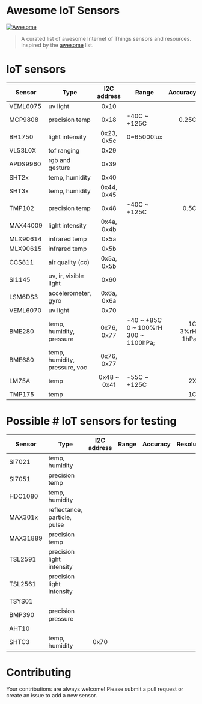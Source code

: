 # Awesome IoT Sensors
[![Awesome](https://cdn.rawgit.com/sindresorhus/awesome/d7305f38d29fed78fa85652e3a63e154dd8e8829/media/badge.svg)](https://github.com/sindresorhus/awesome)
> A curated list of awesome Internet of Things sensors and resources.
Inspired by the [awesome](https://github.com/sindresorhus/awesome) list.

# IoT sensors
| Sensor | Type                         | I2C address | Range      | Accuracy | Resolution | Manufacturer                                                                                                         |
| ------ | ---------------------------- |:-----------:| ---------- | --------:| ---------- | -------------------------------------------------------------------------------------------------------------------- |
|VEML6075|uv light                      |0x10         |            |          |            |[Vishay](https://www.vishay.com/ppg?84277)                                                                            |
|MCP9808 |precision temp                |0x18         |-40C ~ +125C|     0.25C|     0.0625C|[Microchip](https://ww1.microchip.com/downloads/en/DeviceDoc/25095A.pdf)                                              |
|BH1750  |light intensity               |0x23, 0x5c   |  0~65000lux|          |            |[Rohm](http://rohmfs.rohm.com/en/products/databook/datasheet/ic/sensor/light/bh1721fvc-e.pdf)                         |
|VL53L0X |tof ranging                   |0x29         |            |          |            |[STMicro](https://www.st.com/en/imaging-and-photonics-solutions/vl53l0x.html)                                         |
|APDS9960|rgb and gesture               |0x39         |            |          |            |[Broadcom](https://www.broadcom.com/products/optical-sensors/integrated-ambient-light-and-proximity-sensors/apds-9960)|
|SHT2x   |temp, humidity                |0x40         |            |          |            |[Sensirion](https://www.sensirion.com/sht21)                                                                          |
|SHT3x   |temp, humidity                |0x44, 0x45   |            |          |            |[Sensirion](https://www.sensirion.com/sht30)                                                                          |
|TMP102  |precision temp                |0x48         |-40C ~ +125C|      0.5C|     0.0625C|[TI](https://www.ti.com/product/TMP102)                                                                               |
|MAX44009|light intensity               |0x4a, 0x4b   |            |          |            |Maxim                                                                                                                 |
|MLX90614|infrared temp                 |0x5a         |            |          |            |[Melexis](https://www.melexis.com/en/product/MLX90614/Digital-Plug-Play-Infrared-Thermometer-TO-Can)                  |
|MLX90615|infrared temp                 |0x5b         |            |          |            |[Melexis](https://www.melexis.com/en/product/MLX90615/Digital-Plug-Play-Infrared-Thermometer-Ultra-Small-TO-Can)      |
|CCS811  |air quality (co)              |0x5a, 0x5b   |            |          |            |[ScioSense](https://www.sciosense.com/products/environmental-sensors/ccs811-gas-sensor-solution/)                     |
|SI1145  |uv, ir, visible light         |0x60         |            |          |            |[SiLabs](https://www.silabs.com/documents/public/data-sheets/Si1145-46-47.pdf)                                        |
|LSM6DS3 |accelerometer, gyro           |0x6a, 0x6a   |            |          |            |[STMicro](https://www.st.com/resource/en/datasheet/lsm6ds3.pdf)                                                       |
|VEML6070|uv light                      |0x70         |            |          |            |[Vishay](https://www.vishay.com/ppg?84277)                                                                            |
|BME280  |temp, humidity, pressure      |0x76, 0x77   |-40 ~ +85C<br/>0 ~ 100%rH<br/>300 ~ 1100hPa; |1C<br/>3%rH<br/>1hPa|0.01C<br/>0.008%rH<br/>0.18Pa|[BOSCH](https://www.bosch-sensortec.com/products/environmental-sensors/humidity-sensors-bme280)|
|BME680  |temp, humidity, pressure, voc |0x76, 0x77   |            |          |            |BOSCH                                                                                                                 |
|LM75A   |temp                          |0x48 ~ 0x4f  |-55C ~ +125C|        2X|        9bit|[TI](https://www.ti.com/lit/ds/symlink/lm75a.pdf)                                                                     |
|TMP175  |temp                          |             |            |        1C|     0.0625C|                                                                                                                      |

# Possible # IoT sensors for testing
| Sensor | Type                         | I2C address | Range      | Accuracy | Resolution | Manufacturer                                                                                                         |
| ------ | ---------------------------- |:-----------:| ---------- | --------:| ---------- | -------------------------------------------------------------------------------------------------------------------- |
|SI7021  |temp, humidity                |             |            |          |            |[SiLabs](https://www.silabs.com/documents/public/data-sheets/Si7021-A20.pdf)                                          |
|SI7051  |precision temp                |             |            |          |            |SiLabs                                                                                                                |
|HDC1080 |temp, humidity                |             |            |          |            |[TI](https://www.ti.com/product/HDC1080)                                                                              |
|MAX301x |reflectance, particle, pulse  |             |            |          |            |Maxim                                                                                                                 |
|MAX31889|precision temp                |             |            |          |            |Maxim                                                                                                                 |
|TSL2591 |precision light intensity     |             |            |          |            |                                                                                                                      |
|TSL2561 |precision light intensity     |             |            |          |            |                                                                                                                      |
|TSYS01  |                              |             |            |          |            |                                                                                                                      |
|BMP390  |precision pressure            |             |            |          |            |BOSCH                                                                                                                 |
|AHT10   |                              |             |            |          |            |                                                                                                                      |
|SHTC3   |temp, humidity                |0x70         |            |          |            |[Sensirion](https://www.sensirion.com/shtc3)                                                                          |

# Contributing
Your contributions are always welcome! Please submit a pull request or create an issue to add a new sensor.

